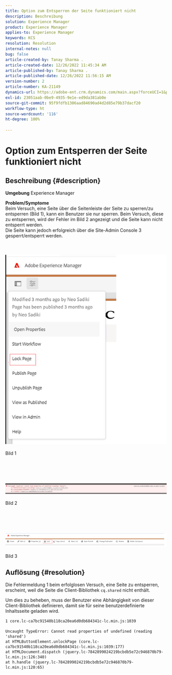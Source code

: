 ```yaml
---
title: Option zum Entsperren der Seite funktioniert nicht
description: Beschreibung
solution: Experience Manager
product: Experience Manager
applies-to: Experience Manager
keywords: KCS
resolution: Resolution
internal-notes: null
bug: false
article-created-by: Tanay Sharma .
article-created-date: 12/26/2022 11:45:34 AM
article-published-by: Tanay Sharma .
article-published-date: 12/26/2022 11:56:15 AM
version-number: 2
article-number: KA-21149
dynamics-url: https://adobe-ent.crm.dynamics.com/main.aspx?forceUCI=1&pagetype=entityrecord&etn=knowledgearticle&id=561047ca-1285-ed11-81ac-6045bd006239
exl-id: 23051aab-0be9-4935-9e1e-ed9da381ab0e
source-git-commit: 95f9fdfb1306aad84690ad4d2d85e79b37dacf20
workflow-type: ht
source-wordcount: '116'
ht-degree: 100%

---
```


# Option zum Entsperren der Seite funktioniert nicht

## Beschreibung {#description}

<b>Umgebung</b>
Experience Manager


<b>Problem/Symptome</b><br>Beim Versuch, eine Seite über die Seitenleiste der Seite zu sperren/zu entsperren (Bild 1), kann ein Benutzer sie nur sperren. Beim Versuch, diese zu entsperren, wird der Fehler im Bild 2 angezeigt und die Seite kann nicht entsperrt werden. <br>Die Seite kann jedoch erfolgreich über die Site-Admin Console 3 gesperrt/entsperrt werden.<br><br> <br><br>![](assets/___571047ca-1285-ed11-81ac-6045bd006239___.png)<br><br>Bild 1<br><br> <br><br> <br><br>![](assets/___5a1047ca-1285-ed11-81ac-6045bd006239___.png)<br><br>Bild 2<br><br> <br><br> <br><br>![](assets/___5c1047ca-1285-ed11-81ac-6045bd006239___.png)<br><br>Bild 3<br>

## Auflösung {#resolution}


Die Fehlermeldung 1 beim erfolglosen Versuch, eine Seite zu entsperren, erscheint, weil die Seite die Client-Bibliothek `cq.shared` nicht enthält.

Um dies zu beheben, muss der Benutzer eine Abhängigkeit von dieser Client-Bibliothek definieren, damit sie für seine benutzerdefinierte Inhaltsseite geladen wird.




```
1 core.lc-ca7bc91540b118ca20ea6d0db684341c-lc.min.js:1039

Uncaught TypeError: Cannot read properties of undefined (reading 'shared')
at HTMLButtonElement.unlockPage (core.lc-ca7bc91540b118ca20ea6d0db684341c-lc.min.js:1039:177)
at HTMLDocument.dispatch (jquery.lc-7842899024219bcbdb5e72c946870b79-lc.min.js:126:340)
at h.handle (jquery.lc-7842899024219bcbdb5e72c946870b79-lc.min.js:120:65)
```
